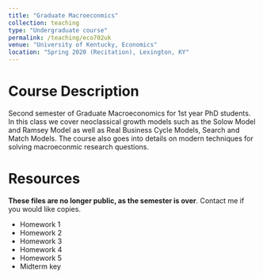 ```yaml
---
title: "Graduate Macroeconmics"
collection: teaching
type: "Undergraduate course"
permalink: /teaching/eco702uk
venue: "University of Kentucky, Economics"
location: "Spring 2020 (Recitation), Lexington, KY"
---
```



Course Description
======

Second semester of Graduate Macroeconomics for 1st year PhD students. In this class we cover neoclassical growth models such as the Solow Model and Ramsey Model as well as Real Business Cycle Models, Search and Match Models. The course also goes into details on modern techniques for solving macroeconmic research questions.

Resources 
======

**These files are no longer public, as the semester is over**. Contact me if you would like copies.

* Homework 1
* Homework 2
* Homework 3
* Homework 4
* Homework 5
* Midterm key
